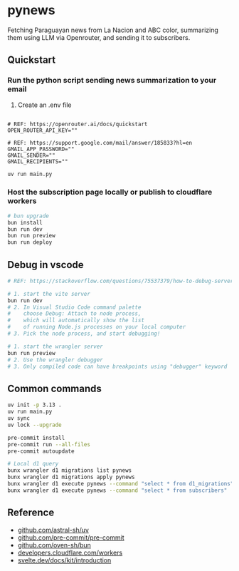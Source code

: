 # pynews

Fetching Paraguayan news from La Nacion and ABC color, summarizing them using LLM via Openrouter, and sending it to subscribers.

## Quickstart

### Run the python script sending news summarization to your email

1. Create an .env file

```env

# REF: https://openrouter.ai/docs/quickstart
OPEN_ROUTER_API_KEY=""

# REF: https://support.google.com/mail/answer/185833?hl=en
GMAIL_APP_PASSWORD=""
GMAIL_SENDER=""
GMAIL_RECIPIENTS=""
```

```bash
uv run main.py
```

### Host the subscription page locally or publish to cloudflare workers

```bash
# bun upgrade
bun install
bun run dev
bun run preview
bun run deploy
```

## Debug in vscode

```bash
# REF: https://stackoverflow.com/questions/75537379/how-to-debug-server-side-code-in-sveltekit-using-visual-studio-code

# 1. start the vite server
bun run dev
# 2. In Visual Studio Code command palette
#    choose Debug: Attach to node process,
#    which will automatically show the list
#    of running Node.js processes on your local computer
# 3. Pick the node process, and start debugging!
```

```bash
# 1. start the wrangler server
bun run preview
# 2. Use the wrangler debugger
# 3. Only compiled code can have breakpoints using "debugger" keyword
```

## Common commands

```bash
uv init -p 3.13 .
uv run main.py
uv sync
uv lock --upgrade

pre-commit install
pre-commit run --all-files
pre-commit autoupdate

# Local d1 query
bunx wrangler d1 migrations list pynews
bunx wrangler d1 migrations apply pynews
bunx wrangler d1 execute pynews --command "select * from d1_migrations"
bunx wrangler d1 execute pynews --command "select * from subscribers"
```

## Reference

- [github.com/astral-sh/uv](https://github.com/astral-sh/uv)
- [github.com/pre-commit/pre-commit](https://github.com/pre-commit/pre-commit)
- [github.com/oven-sh/bun](https://github.com/oven-sh/bun)
- [developers.cloudflare.com/workers](https://developers.cloudflare.com/workers/)
- [svelte.dev/docs/kit/introduction](https://svelte.dev/docs/kit/introduction)
